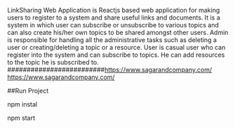 LinkSharing Web Application is Reactjs based web application for making users to register to a system and share useful links and documents. It is a system in which user can subscribe or unsubscribe to various topics and can also create his/her own topics to be shared amongst other users.
Admin is responsible for handling all the administrative tasks such as deleting a user or creating/deleting a topic or a resource. User is casual user who can register into the system and can subscribe to topics. He can add resources to the topic he is subscribed to.
#########################https://www.sagarandcompany.com/
https://www.sagarandcompany.com/

##Run Project

npm instal


npm start
